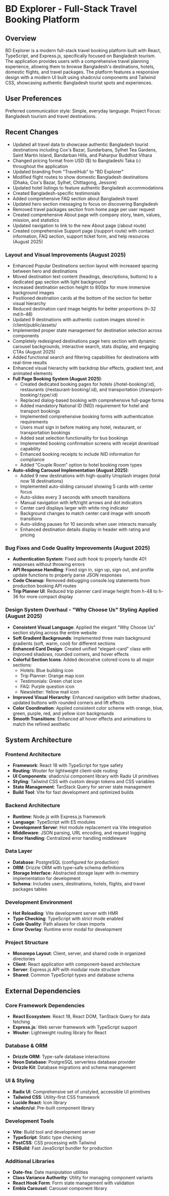 # BD Explorer - Full-Stack Travel Booking Platform

## Overview

BD Explorer is a modern full-stack travel booking platform built with React, TypeScript, and Express.js, specifically focused on Bangladesh tourism. The application provides users with a comprehensive travel planning experience, allowing them to browse Bangladesh's destinations, hotels, domestic flights, and travel packages. The platform features a responsive design with a modern UI built using shadcn/ui components and Tailwind CSS, showcasing authentic Bangladesh tourist spots and experiences.

## User Preferences

Preferred communication style: Simple, everyday language.
Project Focus: Bangladesh tourism and travel destinations.

## Recent Changes

- Updated all travel data to showcase authentic Bangladesh tourist destinations including Cox's Bazar, Sundarbans, Sylhet Tea Gardens, Saint Martin Island, Bandarban Hills, and Paharpur Buddhist Vihara
- Changed pricing format from USD ($) to Bangladeshi Taka (৳) throughout the application
- Updated branding from "TravelHub" to "BD Explorer" 
- Modified flight routes to show domestic Bangladesh destinations (Dhaka, Cox's Bazar, Sylhet, Chittagong, Jessore)
- Updated hotel listings to feature authentic Bangladesh accommodations
- Created Bangladesh-specific testimonials
- Added comprehensive FAQ section about Bangladesh travel
- Updated hero section messaging to focus on discovering Bangladesh
- Removed travel packages section from home page per user request
- Created comprehensive About page with company story, team, values, mission, and statistics
- Updated navigation to link to the new About page (/about route)
- Created comprehensive Support page (/support route) with contact information, FAQ section, support ticket form, and help resources (August 2025)

### Layout and Visual Improvements (August 2025)
- Enhanced Popular Destinations section layout with increased spacing between hero and destinations
- Moved destination text content (headings, descriptions, buttons) to a dedicated gap section with light background
- Increased destination section height to 800px for more immersive background images
- Positioned destination cards at the bottom of the section for better visual hierarchy
- Reduced destination card image heights for better proportions (h-32 md:h-48)
- Updated 9 destinations with authentic custom images stored in /client/public/assets/
- Implemented proper state management for destination selection across components
- Completely redesigned destinations page hero section with dynamic carousel backgrounds, interactive search, stats display, and engaging CTAs (August 2025)
- Added functional search and filtering capabilities for destinations with real-time results
- Enhanced visual hierarchy with backdrop blur effects, gradient text, and animated elements
- **Full Page Booking System (August 2025)**: 
  - Created dedicated booking pages for hotels (/hotel-booking/:id), restaurants (/restaurant-booking/:id), and transportation (/transport-booking/:type/:id)
  - Replaced dialog-based booking with comprehensive full-page forms
  - Added mandatory National ID (NID) requirement for hotel and transport bookings
  - Implemented comprehensive booking forms with authentication requirements
  - Users must sign in before making any hotel, restaurant, or transportation bookings
  - Added seat selection functionality for bus bookings
  - Implemented booking confirmation screens with receipt download capability
  - Enhanced booking receipts to include NID information for compliance
  - Added "Couple Room" option to hotel booking room types
- **Auto-sliding Carousel Implementation (August 2025)**: 
  - Added 9 new destinations with high-quality Unsplash images (total now 18 destinations)
  - Implemented auto-sliding carousel showing 5 cards with center focus
  - Auto-slides every 3 seconds with smooth transitions
  - Manual navigation with left/right arrows and dot indicators
  - Center card displays larger with white ring indicator
  - Background changes to match center card image with smooth transitions
  - Auto-sliding pauses for 10 seconds when user interacts manually
  - Enhanced destination details display in header with rating and pricing

### Bug Fixes and Code Quality Improvements (August 2025)
- **Authentication System**: Fixed auth hook to properly handle 401 responses without throwing errors
- **API Response Handling**: Fixed sign in, sign up, sign out, and profile update functions to properly parse JSON responses
- **Code Cleanup**: Removed debugging console.log statements from production booking API routes
- **Trip Planner UI**: Reduced trip planner card image height from h-48 to h-36 for more compact display

### Design System Overhaul - "Why Choose Us" Styling Applied (August 2025)
- **Consistent Visual Language**: Applied the elegant "Why Choose Us" section styling across the entire website
- **Soft Gradient Backgrounds**: Implemented three main background gradients (soft, warm, cool) for different sections
- **Enhanced Card Design**: Created unified "elegant-card" class with improved shadows, rounded corners, and hover effects
- **Colorful Section Icons**: Added decorative colored icons to all major sections:
  - Hotels: Blue building icon
  - Trip Planner: Orange map icon  
  - Testimonials: Green chat icon
  - FAQ: Purple question icon
  - Newsletter: Yellow mail icon
- **Improved Visual Hierarchy**: Enhanced navigation with better shadows, updated buttons with rounded corners and lift effects
- **Color Coordination**: Applied consistent color scheme with orange, blue, green, purple, red, and yellow icon backgrounds
- **Smooth Transitions**: Enhanced all hover effects and animations to match the refined aesthetic

## System Architecture

### Frontend Architecture
- **Framework**: React 18 with TypeScript for type safety
- **Routing**: Wouter for lightweight client-side routing
- **UI Components**: shadcn/ui component library with Radix UI primitives
- **Styling**: Tailwind CSS with custom design tokens and CSS variables
- **State Management**: TanStack Query for server state management
- **Build Tool**: Vite for fast development and optimized builds

### Backend Architecture
- **Runtime**: Node.js with Express.js framework
- **Language**: TypeScript with ES modules
- **Development Server**: Hot module replacement via Vite integration
- **Middleware**: JSON parsing, URL encoding, and request logging
- **Error Handling**: Centralized error handling middleware

### Data Layer
- **Database**: PostgreSQL (configured for production)
- **ORM**: Drizzle ORM with type-safe schema definitions
- **Storage Interface**: Abstracted storage layer with in-memory implementation for development
- **Schema**: Includes users, destinations, hotels, flights, and travel packages tables

### Development Environment
- **Hot Reloading**: Vite development server with HMR
- **Type Checking**: TypeScript with strict mode enabled
- **Code Quality**: Path aliases for clean imports
- **Error Overlay**: Runtime error modal for development

### Project Structure
- **Monorepo Layout**: Client, server, and shared code in organized directories
- **Client**: React application with component-based architecture
- **Server**: Express.js API with modular route structure
- **Shared**: Common TypeScript types and database schema

## External Dependencies

### Core Framework Dependencies
- **React Ecosystem**: React 18, React DOM, TanStack Query for data fetching
- **Express.js**: Web server framework with TypeScript support
- **Wouter**: Lightweight routing library for React

### Database & ORM
- **Drizzle ORM**: Type-safe database interactions
- **Neon Database**: PostgreSQL serverless database provider
- **Drizzle Kit**: Database migrations and schema management

### UI & Styling
- **Radix UI**: Comprehensive set of unstyled, accessible UI primitives
- **Tailwind CSS**: Utility-first CSS framework
- **Lucide React**: Icon library
- **shadcn/ui**: Pre-built component library

### Development Tools
- **Vite**: Build tool and development server
- **TypeScript**: Static type checking
- **PostCSS**: CSS processing with Tailwind
- **ESBuild**: Fast JavaScript bundler for production

### Additional Libraries
- **Date-fns**: Date manipulation utilities
- **Class Variance Authority**: Utility for managing component variants
- **React Hook Form**: Form state management with validation
- **Embla Carousel**: Carousel component library